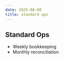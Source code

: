 ```yaml
---
date: 2025-08-08
title: standard ops
---
```

## Standard Ops
- Weekly bookkeeping
- Monthly reconciliation